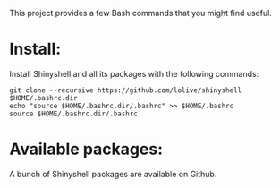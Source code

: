 This project provides a few Bash commands that you might find useful.

# Install:

Install Shinyshell and all its packages with the following commands:

```
git clone --recursive https://github.com/lolive/shinyshell $HOME/.bashrc.dir
echo "source $HOME/.bashrc.dir/.bashrc" >> $HOME/.bashrc
source $HOME/.bashrc.dir/.bashrc
```

# Available packages:

A bunch of Shinyshell packages are available on Github.
